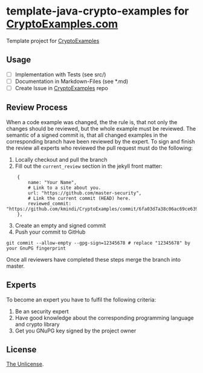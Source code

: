 # template-java-crypto-examples for [CryptoExamples.com](http://cryptoexamples.com)

Template project for [CryptoExamples](https://github.com/kmindi/crypto-examples)

## Usage

- [ ] Implementation with Tests (see src/)
- [ ] Documentation in Markdown-Files (see \*.md)
- [ ] Create Issue in [CryptoExamples](https://github.com/kmindi/crypto-examples) repo

## Review Process

When a code example was changed, the the rule is, that not only the changes should be reviewed, but the whole example must be reviewed. The semantic of a signed commit is, that all changed examples in the corresponding branch have been reviewed by the expert. To sign and finish the review all experts who reviewed the pull request must do the following:

1. Locally checkout and pull the branch
1. Fill out the `current_review` section in the jekyll front matter:
```
    {
        name: "Your Name",
        # Link to a site about you.
        url: "https://github.com/master-security",
        # Link the current commit (HEAD) here.
        reviewed_commit: "https://github.com/kmindi/CryptoExamples/commit/6fa03d7a38c06ac69ce639a503fa947a99c3d168"
    },
```
3. Create an empty and signed commit
1. Push your commit to GitHub

`git commit --allow-empty --gpg-sign=12345678 # replace "12345678" by your GnuPG fingerprint`

Once all reviewers have completed these steps merge the branch into master.

## Experts

To become an expert you have to fulfil the following criteria:

1. Be an security expert
1. Have good knowledge about the corresponding programming language and crypto library
1. Get you GNuPG key signed by the project owner

## License

[The Unlicense](LICENSE).
